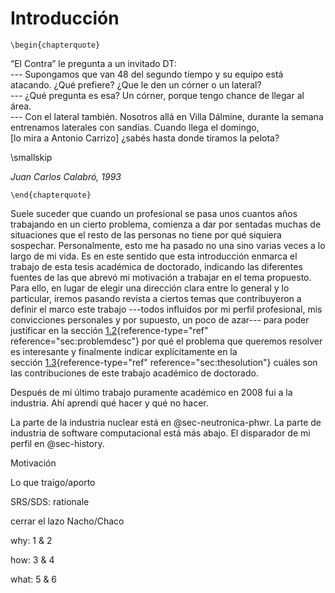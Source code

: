 # Introducción

```{=latex}
\begin{chapterquote}
```
“El Contra” le pregunta a un invitado DT:  
--- Supongamos que van 48 del segundo tiempo y su equipo está atacando.
¿Qué prefiere? ¿Que le den un córner o un lateral?  
--- ¿Qué pregunta es esa? Un córner, porque tengo chance de llegar al área.  
--- Con el lateral también. Nosotros allá en Villa Dálmine, durante la semana
entrenamos laterales con sandías. Cuando llega el domingo,  
[lo mira a Antonio Carrizo] ¿sabés hasta donde tiramos la pelota?

\smallskip

_Juan Carlos Calabró, 1993_
```{=latex}
\end{chapterquote}
```



Suele suceder que cuando un profesional se pasa unos cuantos años
trabajando en un cierto problema, comienza a dar por sentadas muchas de
situaciones que el resto de las personas no tiene por qué siquiera
sospechar. Personalmente, esto me ha pasado no una sino varias veces a
lo largo de mi vida. Es en este sentido que esta introducción enmarca el
trabajo de esta tesis académica de doctorado, indicando las diferentes
fuentes de las que abrevó mi motivación a trabajar en el tema propuesto.
Para ello, en lugar de elegir una dirección clara entre lo general y lo
particular, iremos pasando revista a ciertos temas que contribuyeron a
definir el marco este trabajo ---todos influidos por mi perfil
profesional, mis convicciones personales y por supuesto, un poco de
azar--- para poder justificar en la
sección [1.2](#sec:problemdesc){reference-type="ref"
reference="sec:problemdesc"} por qué el problema que queremos resolver
es interesante y finalmente indicar explícitamente en la
sección [1.3](#sec:thesolution){reference-type="ref"
reference="sec:thesolution"} cuáles son las contribuciones de este
trabajo académico de doctorado.

Después de mi último trabajo puramente académico en 2008 fui a la industria.
Ahí aprendí qué hacer y qué no hacer.

La parte de la industria nuclear está en @sec-neutronica-phwr.
La parte de industria de software computacional está más abajo.
El disparador de mi perfil en @sec-history.



Motivación

Lo que traigo/aporto

SRS/SDS: rationale


cerrar el lazo Nacho/Chaco


why: 1 & 2

how: 3 & 4

what: 5 & 6
